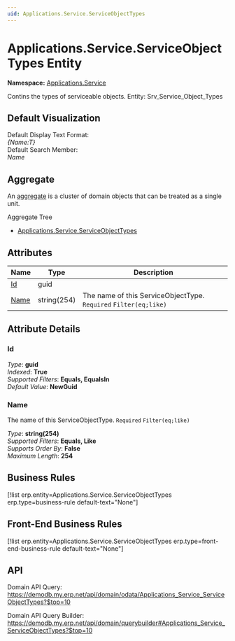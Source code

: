 ```yaml
---
uid: Applications.Service.ServiceObjectTypes
---
```

# Applications.Service.ServiceObjectTypes Entity

**Namespace:** [Applications.Service](Applications.Service.md)  

Contins the types of serviceable objects. Entity: Srv_Service_Object_Types

## Default Visualization
Default Display Text Format:  
_{Name:T}_  
Default Search Member:  
_Name_  

## Aggregate
An [aggregate](https://docs.erp.net/tech/advanced/concepts/aggregates.html) is a cluster of domain objects that can be treated as a single unit.  

Aggregate Tree  
* [Applications.Service.ServiceObjectTypes](Applications.Service.ServiceObjectTypes.md)  

## Attributes

| Name | Type | Description |
| ---- | ---- | --- |
| [Id](Applications.Service.ServiceObjectTypes.md#id) | guid |  
| [Name](Applications.Service.ServiceObjectTypes.md#name) | string(254) | The name of this ServiceObjectType. `Required` `Filter(eq;like)` 


## Attribute Details

### Id

_Type_: **guid**  
_Indexed_: **True**  
_Supported Filters_: **Equals, EqualsIn**  
_Default Value_: **NewGuid**  

### Name

The name of this ServiceObjectType. `Required` `Filter(eq;like)`

_Type_: **string(254)**  
_Supported Filters_: **Equals, Like**  
_Supports Order By_: **False**  
_Maximum Length_: **254**  



## Business Rules

[!list erp.entity=Applications.Service.ServiceObjectTypes erp.type=business-rule default-text="None"]

## Front-End Business Rules

[!list erp.entity=Applications.Service.ServiceObjectTypes erp.type=front-end-business-rule default-text="None"]

## API

Domain API Query:
<https://demodb.my.erp.net/api/domain/odata/Applications_Service_ServiceObjectTypes?$top=10>

Domain API Query Builder:
<https://demodb.my.erp.net/api/domain/querybuilder#Applications_Service_ServiceObjectTypes?$top=10>

